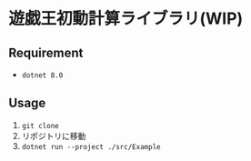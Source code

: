 # 遊戯王初動計算ライブラリ(WIP)

## Requirement

- `dotnet 8.0`

## Usage

1. `git clone`
2. リポジトリに移動
3. `dotnet run --project ./src/Example`
